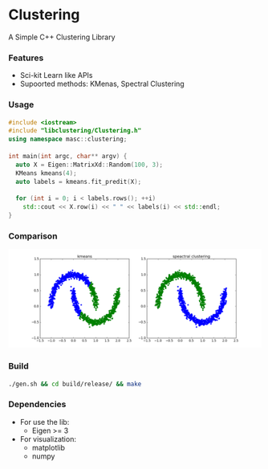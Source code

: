 # Clustering
A Simple C++ Clustering Library

### Features
* Sci-kit Learn like APIs
* Supoorted methods: KMenas, Spectral Clustering

### Usage
```C++
#include <iostream>
#include "libclustering/Clustering.h"
using namespace masc::clustering;

int main(int argc, char** argv) {
  auto X = Eigen::MatrixXd::Random(100, 3);
  KMeans kmeans(4);
  auto labels = kmeans.fit_predit(X);

  for (int i = 0; i < labels.rows(); ++i)
    std::cout << X.row(i) << " " << labels(i) << std::endl;
}
```

### Comparison
![Comparison](examples/figs/comparison.png?raw=true "Comparison of clustering methods")


### Build
```bash
./gen.sh && cd build/release/ && make
```

### Dependencies
* For use the lib:
  * Eigen >= 3
* For visualization:
  * matplotlib
  * numpy 
